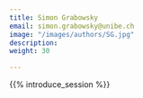 ```yaml
---
title: Simon Grabowsky
email: simon.grabowsky@unibe.ch
image: "/images/authors/SG.jpg"
description: 
weight: 30

---
```


{{% introduce_session %}}

